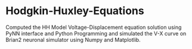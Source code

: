 # Hodgkin-Huxley-Equations
Computed the HH Model Voltage-Displacement equation solution using PyNN interface and Python Programming and simulated the V-X curve on Brian2 neuronal simulator using Numpy and Matplotlib.
